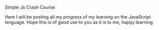 Simple Js Crash Course 

Here I will be posting all my progress of my learning on the JavaScript lenguage. Hope this is of good use to you as it is to me, happy learning.

